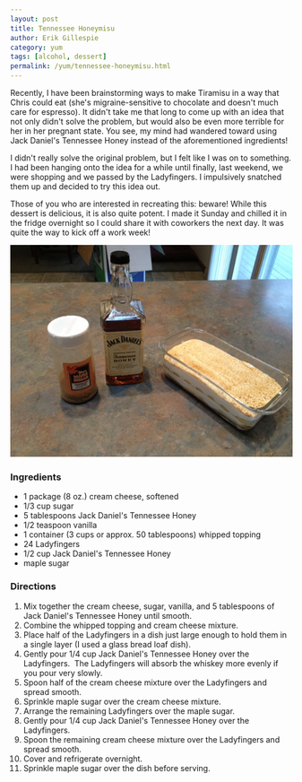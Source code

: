 ```yaml
---
layout: post
title: Tennessee Honeymisu
author: Erik Gillespie
category: yum
tags: [alcohol, dessert]
permalink: /yum/tennessee-honeymisu.html
---
```


Recently, I have been brainstorming ways to make Tiramisu in a way that Chris could eat (she's migraine-sensitive to chocolate and doesn't much care for espresso). It didn't take me that long to come up with an idea that not only didn't solve the problem, but would also be even more terrible for her in her pregnant state. You see, my mind had wandered toward using Jack Daniel's Tennessee Honey instead of the aforementioned ingredients!

I didn't really solve the original problem, but I felt like I was on to something. I had been hanging onto the idea for a while until finally, last weekend, we were shopping and we passed by the Ladyfingers. I impulsively snatched them up and decided to try this idea out.

Those of you who are interested in recreating this: beware! While this dessert is delicious, it is also quite potent. I made it Sunday and chilled it in the fridge overnight so I could share it with coworkers the next day. It was quite the way to kick off a work week!

![Do not operate a motor vehicle while consuming this dessert.](/img/honeymisu.jpg)

### Ingredients

* 1 package (8 oz.) cream cheese, softened
* 1/3 cup sugar
* 5 tablespoons Jack Daniel's Tennessee Honey
* 1/2 teaspoon vanilla
* 1 container (3 cups or approx. 50 tablespoons) whipped topping
* 24 Ladyfingers
* 1/2 cup Jack Daniel's Tennessee Honey
* maple sugar

### Directions

1. Mix together the cream cheese, sugar, vanilla, and 5 tablespoons of Jack Daniel's Tennessee Honey until smooth.
2. Combine the whipped topping and cream cheese mixture.
3. Place half of the Ladyfingers in a dish just large enough to hold them in a single layer (I used a glass bread loaf dish).
4. Gently pour 1/4 cup Jack Daniel's Tennessee Honey over the Ladyfingers.  The Ladyfingers will absorb the whiskey more evenly if you pour very slowly.
5. Spoon half of the cream cheese mixture over the Ladyfingers and spread smooth.
6. Sprinkle maple sugar over the cream cheese mixture.
7. Arrange the remaining Ladyfingers over the maple sugar.
8. Gently pour 1/4 cup Jack Daniel's Tennessee Honey over the Ladyfingers.
9. Spoon the remaining cream cheese mixture over the Ladyfingers and spread smooth.
10. Cover and refrigerate overnight.
11. Sprinkle maple sugar over the dish before serving.
